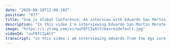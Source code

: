 ```yaml
---
date: "2020-08-19T12:00:10Z"
position: "077"
title: "Vue.js Global Conference: An interview with Eduardo San Martin Morote"
description: "In this video I'm interviewing Eduardo San Martin Morote from the Vue core Team. Eduardo works on the Vue Router and in this interview we dive deep into what he did for the refactor of the new Vue 3 router. Next to this we discuss his ideas on monetizing open source work and what solutions fit best. As it turns out, he is building his own! \n\nThis video is made in collaboration with the Vue.js Global conference. \nMore details here: https://vuejs.amsterdam \n\nFollow Eduardo here:\nhttps://twitter.com/posva\nhttps://github.com/posva\nhttps://esm.dev/\n\nFollow me here:\nWebsite: https://timbenniks.dev/\nTwitter: https://twitter.com/timbenniks\nGithub: https://github.com/timbenniks\n\n#interview #vuejsglobal #vue3router"
image: "https://i.ytimg.com/vi/uuFBfCIpAlY/maxresdefault.jpg"
videoId: "uuFBfCIpAlY"
transcript: "in this video i am interviewing eduardo from the 4gs core team and we're doing this interview in the context of his talk at the fuges global conference i'm doing a collaboration with the organizers where we basically get me to interview the speakers i talk about their talk and we go in depth in the technology bit about it and then afterwards we finish up with some other questions so without further ado this is the interview with eduardo from the refugees core team for fuji's global conference [Music] this interview is in context of the fujias global conference and of course you as a core team member who speaks on a lot of conferences you speak on this one as well so can you say to the audience like what is your talk about and also what will they learn all right so my talk this time will be again the again about the router uh so it'll be about the new version of the voucher and there are a few couple things that happen in between my last talk in february about it so this one will be more focused on the new things and how to migrate over whereas the last one had a bigger focus on uh the router architecture and the changes that uh i brought to the new version of the router um so hopefully these so you have to prepare the talk as you can imagine but uh i do have like half of the content ready and with all the things that happen in between some rfcs uh i think there are quite a few exciting things to learn and just get some practical practical knowledge about how to migrate your existing view router code to the new version for v3 okay and um did you have to introduce breaking changes in the new one yeah there are a few breaking changes they're quite light except for like um the biggest change is an improvement because people were not enjoying the promise basically i mean we can talk about that later everyone but there is that i'm trying to list them uh as much as i can on the on the repository oh yes and of course our typing uh names that change uh because they make more sense and they could still change even though we are on rc they won't change after the on the on that time of course but uh sorry i'll never see they can change because they were around better but they won't change on everything sure they're unlikely to change okay and i'm wondering did you notice any like people who doing super creative crazy code around the router that now that you introduce those changes that will have like some crazy amount of work or is it did you generally not see that no i don't think i've seen that okay um if anything it's made existing plugins some existing plugins easier to write or unnecessary okay that's nice so did you like change the way you can have like these injection things of like before routing and after routing is that the main change or is it maybe just like naming and how things are coded or the the whole the whole navigation flow is pretty much the same okay with the introduction of the introduction of uh composition functions for before update and before leave okay uh we could also add i i think that that part of the api still needs people to experiment with things and come up with ideas but at the end the good part the cool part about the composition api is that we can build it on top and it will be full fully shakeable so the idea is to provide things that are convenient for people but they can be built already with the existing api of the router i think a lot of changes are changes are consistency like things are more consistent um the errors the the problems that you may see are you can see them uh the same in different places and coding is better and the biggest biggest change is dynamic routing there is a ranking system for the routes so now we know how to order them basically okay because i was thinking what could be a new first feature in a router but dynamic routes could be pretty cool of course um i was also thinking like i'm more of like an accessibility buff so i'm always thinking about stuff like that and recently i've seen a whole bunch of apps where you then go to the new page but of course if you had scrolled down already you go to the new page you you're also scroll down on the new thing that you say so in your router are you taking responsibility for those kind of things to like move up the page or tell people hey don't forget about this kind of stuff or is that more something that you maybe write down in the docs and say this is best practice the scroll so the scrolling scroll behavior has been uh improved a little bit so for instance um it's all about the navigation navigation now is more consistent on how it happens and the results that you get so basically a navigation a push or replace returns a promise and okay the promise resolves uh whatever whatever happens the promise will resolve so if the navigation succeeds it goes to the end uh or there is a redirection um in the middle but then you get somewhere you're actually navigating somewhere the promise resolved uh with nothing if the navigation doesn't succeed so for example it's a border because you call a next false in the navigation guard or because there is an error that happened in the middle oh that's to be different um or because you um there is another navigation that happened in between that was resolved first so the the pending navigation that was being resolved is just dropped yeah um then the promise will still resolve oh for example you're trying to navigate the same location so the router says well there is nothing to there is nothing to change so we just do don't do anything yeah the premise will resolve but it will give you a navigation failure as a result value so you can check whatever happens ah so you can work with it that's actually a really clean solution well at least there's one way to use it and that's what's nice about it right and then you can also choose to do that scroll stuff or whatever and so go on sorry yes sorry so the thing is that's the first layer and yeah and the thing the thing is now the scroll behavior happens whenever that promise resolved and it's consistent with after each which wasn't the case before okay so basically anytime there is a navigation whereas it fails or anything it will invoke the scroll behavior so this means that you can also recreate very easily basically if you the same code that you may have in your application you can use it on the new router and probably it will probably work better okay but for twice on the same encore anchor yeah yeah it's a anchor link yeah exactly yeah so because you are already there the router will not create a new navigation okay right oh that's cool but let's go behavior will trigger okay right so when you look at things like next and what they have when you go to a new route there's like a little loader bar on the top um would that's kind of stuff now be easier as well with the new router and maybe it's it's just if you now have a few cli projects for example you can just add that kind of stuff really easily it's it's i think it's more consistent it was already easy to add with the guards yeah exactly but you will see it have to do with the guards like it's still uh like something that needs to be done on username yeah sure so it's something that we could have plug-in for it like for sure it's easy to deal with plug-in with the router and just um pass the router instance the plug-in and that and you're done so um i remember from your previous talk about this that you were looking into how it would work with different browsers and kind of straight characters in the url right what i see lately very often is that yeah we have an american website but it can also be shown in arabic or whatever and then urls change strange characters come in did you have to change a whole bunch for this or maybe you guys care less about these kind of things now because it happens less what's the story behind that so there are a few um angles to the problem yes so we're dropping a lot of support support for older browsers okay um i mean internet explorer is not a browser anymore but we support internet explorer nine up to nine in the previous version that's not that's serious wow yeah it does it wasn't that serious for the time being exactly this is like two three years ago right that you started five five there you go so ie9 was still working i mean i mean when i wasn't i wasn't even building view router then it was evan but it was like four years ago four or five yeah i-9 was still was the thing back then it's not a thing fortunately right now or mostly isn't you still have companies that need internet explorer 11. yeah i currently have a project where i need to do 11 because it's this global thing so people from all around the world have to use it this time it's a react project it's something else let's not touch that up now but that's pretty interesting right that still happens so did you have to do a lot of different kind of code or maybe for safari which is the new ie10 right how did that work i had to test to manually test a lot of things because even though the specifications of some rfcs are saying something about the encoding which i also spent quite some time reading not the whole extent of it because they are very long yeah that's pretty crazy how these specs are written right i mean they they try to go in in um they try to go in detail that's perfect because when you have a specific problem you're gonna find your answer uh and also for people implementing the api which are the browsers not they know how to encode things and well it was fun to test out things on the browsers i basically have had did multiple times over the year the whole thing happened over a year i think because i was rediscovering new things and trying new things and i had my test page where i would test the different characters and see what browsers were doing and finding some inconsistencies regarding the rfcs or the specification yeah but browsers being consistent among them uh and realizing that there was also an error c and the specification that were living more or less together internet explorer was following the rfc which is more strict that the specification okay and that there are some characters that are still preserved but i mean encoded by by like prohibited on the url without encoding uh like they say for example like a unicorn character has to be encoded on the url yeah always there are some ascii characters that also need to be encoded so there was a character i think it was the bracket or the curly brace um that was not required to be encoded by the specification but was proposed to be encoded on the rfc maybe for future use and some sure syntax on the url yeah but that never happened or at least didn't happen yet uh however browsers are encoding it so when you write that character on the url browser browser uh chrome and firefox are going to encode that value for you so you don't send an incorrect euro but internet explorer um what is funny is that it sends an encoder request because otherwise it's not a legal request like it's not a legal url yeah legalization um spec compliant yeah legal stuff well legal it's kind of a fun way to say it because maybe there are some security issues there but let's call it compliant sure but the funny thing is that the some browsers like internet explorer give you the encode the unencoded values like the raw values on the javascript side whereas the browser the other browser like firefox and chrome they give you the encoder so on window.location that whole object it might sometimes be different than what you see in the url between browsers yes that's the the problem wow you basically wrote a big switch case i can imagine no no no no no no you have so there is a try catch just in case sure um and falling back on it's just a parsing so it's not an expensive operation it's not exactly okay whole view router code is inside a track edge now yeah exactly very interesting for the hoisting of the of the variables in that size forget about three shades yeah exactly these kind of things they actually matter so much when you build something that needs to work super low level and basically everybody will use it it's pretty amazing so you really have to think about that stuff so did you like heavily unit test every line of this thing i have a lot of unit tests i have almost 500 unit tests on the router wow awesome uh probably some of them are like repetitions because i i do have a few loops like i have for example i sometimes i test the push and replace even though replace is calling push and behind the scenes uh i did it behind like i did before just in case because i wasn't sure if i would have to um diverge in implementation so i just wanted to go uh on a higher level test yeah this is always a bit hard like when does it become an integration test like in in this level probably that's not true this still works a unit test right yeah i have most of my tests are integration yeah well yeah if it's super low level it's generally just a javascript function so you don't really have to exactly right these are just all free i do test them so for example i test my encoding functions or sure although there isn't much to test because basically the code is very straightforward so you you just write the comments above and say we have to do this this this and why or the links references of stuff and then there is just a replace yeah exactly so are you gonna just unit test the replace that's kind of funny but no i didn't no basically i think i i did integration tests that make sure that some results were encoded and others were not and i didn't bother on uh mocking the like doing a unit test marking the the function that is imported by the router i'm just checking if it's code and just sure encoded or unencoded that should be fine like otherwise you spent so much time on this so i have one last question on this subject like you see quite often if you use view cli for example you say okay i want to have like it's truly going to be single page app or it might have some ssr later you might get different schemes for the url right you get the hashbang url that we used to see all the time but sometimes you can just use window push or stuff like that did you have to do a lot of work to separate those two or how does that work so in the previous version um there there is a whole web hash history implementation yes in the current innovation the web hash implementation just uses the push state api oh yeah so you just push but with the hash attached so you keep state of the url and then you just push that in yeah so because the the older browser that we need to support is internet explorer 11 and this was supported since 10. you can still use the push state api with files and with other urls you just need to put the whole url first okay when pushing so this is actually nice history like yeah it became much easier now yeah it was uh because i was back in the day when i didn't use view or it was maybe just version some alpha version like really back in the day we built this ourselves so i remember doing that oh yeah you told me about it man like you don't want to be doing that kind of stuff but yeah twitter did it so why didn't we do it you know what i mean yeah also the hash is even more inconsistent it's so inconsistent we couldn't really get it to work every time and anyways let's not go in the past this is about the future so um a little bridge here because i remember in our previous interview so i'll put a card in the video so users can actually see that also we briefly discussed on like how open source works and how you could potentially monetize it and since that time we now have github sponsors of course patreon is quite big and i remember i think you went for github sponsors right so can you maybe explain like how that went is is this actually a solution um or do you still need to go in like crazy ways to to actually make some money so i still have to work more or less i do have not that much because i'm lucky enough to uh take some money from the open collective it's probably people can see it i take more or less an average of three thousand uh euros a month on average plus some expenses for uh co-working okay and that's public like everyone there is is there on the open collective okay so before we go on like i'm not sure if everybody knows what this open collective is could you explain it oh yeah all right open collection is the it's um share funds for the vgs organization okay so um courty members are taking money when they work so for example so that he is being paid thanks to that he works full-time on on view okay uh i i'm also working full-time although i still have to do other like small workshops and stuff like that yeah exactly yeah make some money on the company and pay the taxes and everything yeah sure because you have to pay taxes because you have your own company i guess so it's a little bit complex especially in paris okay so i guess i don't know so for now you get it from open collective which is plus the sponsors yeah exactly so let's talk about the sponsors a little bit because me personally i'm pretty interested in how that works because right now i make all these youtube videos but it's a lot of effort right and if i got a little bit of help i could do so much more it's not like i need money for what i do no i need money to get it to the next level let's say which is maybe a different approach to what you have but can you talk to me about your experience in that field well the sponsorship uh github sponsor is pretty smooth um they pay you through strike depends on contrary thing but okay uh maybe not maybe they pay always through stride and then it's automatic so basically when i reach a certain threshold on github they pay to strike and then you can pay you get paid to your bank so there is a very very small percentage that he's taken off yeah so stripe takes like a fee for transferring right yeah probably yeah it's mostly quite small probably a percent small person is that the same as these other payment systems like paypal do probably yeah probably okay so um then well you set up your tiers pretty much like patreon yeah um and then well you have to promote yourself to get some sponsors yes are you doing what other patreons do like you're going to get some behind the scenes footage and then you become a patron and you see more about me you're like how does that work for you when you do open source work like this yeah i think i i want um i wish i could i could go like evan but it's not gonna happen uh uh for example everyone is able to work full-time and he doesn't have to worry about it he doesn't have to worry about creating extra content for for the people he's already building view and that's already serving a lot of people if you look at other people's they they try to provide some extra value to the people who they are sponsoring so for example they release content or there is guillaume does that also i think he does some private content like content that is all accessible for people who are sponsoring him ah okay that's pretty interesting but like but still on you sorry go on i i don't know what is the content exactly i know i know that he did that on patreon um but i don't know if he he doesn't forget sponsors yeah i'm pretty interested in how it works because it kind of is still on you yourself to get people in to sponsor right but that's kind of part of the game i guess exactly i think that's part of the game and there was this article recently recently is about three weeks ago the guy's named kaleb cliff ponzio i think so basically he he explained the article is very nice uh uh he explains how he gets there and what worked for him and so basically what works the best for him is providing content that is specific to the software he's building and giving for free he's open source and just providing that content for people who are sponsoring him which is what he calls sponsorwear it's interesting it's a nice fit with the name he this guy knows his marketing that's nice i guess he's not yeah he seems to be good yeah um so i'll put that link in the description so people can follow the the article sure and so it's interesting because he he provides educational content basically that's one screencast okay so um would you do something similar because i'm thinking about doing something similar uh on very specific topics about the router of you or next mostly things about the router but not necessarily only and um making them available for sponsors who are above a certain um uh how do we call that a certain tier a tier yeah exactly because i can imagine let's say you have certain tiers and you work with some company like where i work with fall tech for example and we have some complicated projects i can imagine instead of paying you whatever for support meetings we could actually sponsor you a certain tier and then we get more personalized help to me that sounds a nice model yeah but i wouldn't do that apparently that doesn't work very well okay good to know that's what john later later you know his name is pronounced again beautifies author ah tell me that that thing didn't it wasn't that attractive for people at the end okay interesting if if i want to provide i see that a lot of people do that on the sponsors uh i i don't know if i have it um if i want to provide some pet support i would just do consulting because i can do it yeah sure because consulting is likely more it's better for money i can imagine yes probably but it's also because it's just more straightforward yeah a company uses paying a service exactly yeah it's in the flow of how they want to get a help exactly and uh i can do it other developers cannot because maybe they don't have they are not working as freelancers yeah exactly you have this kind of freedom where you can kind of move around and do what you need at the right moment but you created that freedom for yourself so that's also something people can aspire to right yeah so just before the interview you said that you might be working on a project to ease this kind of sponsorship thing and i know you didn't finish so let's not go too deep but can you describe it a little bit or at least what is your idea so my idea is i have content i that is more advanced or that is very practical that doesn't really fit a documentation but it's more about it it's educational content basically so it could be articles it could be videos i like videos i like the the format um but i don't want to go to the level or like the quality level is one thing you could say quality level of uh a course maybe like a full-fledged course a course that you could find in your mastery or of your school um i don't wanna maybe go that deep uh but i wanna cover topics and show them and talk about it yeah and so how to do it in a more casual way so it's like we need to talk for people kind of mini conference talks kind of we touch on a subject we go slightly deeper and then people have a coach feeling basically it's watching live coding and yeah solving an issue uh implementing something and showing how to do it it could be like an article but i mean i probably also do articles so the thing is i want to give that to uh some people who are sponsoring me a certain amount like ten dollars or or or a bit more probably is already good yeah and uh to do that so to restrict the content for your sponsors i need to build well something to make it work like otherwise i what do i do i just send emails or i send a music yeah it's kind of strange so you're going to build your own patreon but with nicer technology probably no are you no i rely on github sponsors ah cool okay so i can check uh i check what who if people are sponsoring me so i can show them the content so github sponsors has like an api or some hooks that you can look into they have an api and they have hosts well i'm building the platform um well i'm building it for myself but at the end i can just add a little bit of code to make it work for other people so all the developers will show sponsorship yeah so that's what i'm doing basically i'm building something that will help other people who have a sponsorship to make it easier to share and restrict access to content cool if i have a github account i can go at once your service is done of course i can log in with github and then it knows me and it sees if i have this sponsorship thing going on and i can set up my stuff basically it's a it's a bit different it's more about if you want to check someone else's content uh okay you the the platform will let you do it or not based on you will be able to log in with github yeah and then i will be able to check if you can see the content or not okay cool and others people can post content after logging in with github yeah and limit the access to the content okay this is pretty exciting um because i'm i'm i'm looking into all the sponsorship stuff and how it could work and where to do it from and who takes the least chunk of your money if somebody donates how the politics are it's yeah it's not an easy system to navigate within but yeah it's nice if smart people take it upon themselves to put something in place and using the the backbones of stuff that already works well but that's always interesting to me you don't want to reinvent the wheel of course but it's still an interesting approach so eduardo thank you very much for joining me today and um i hope to see you in person soon yeah uh hopefully well we're leaving him in the same city so yeah soon all right cheers man bye goodbye thank you for having me"
---
```


